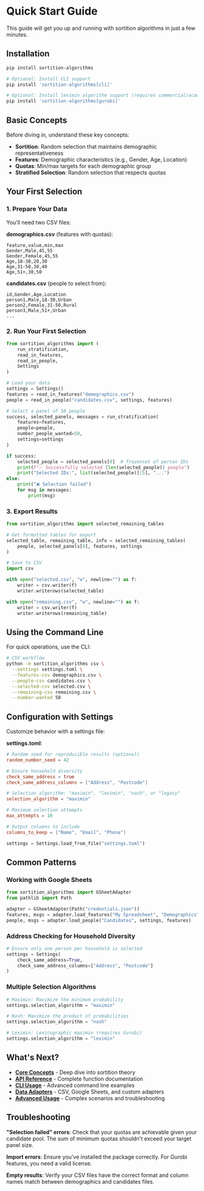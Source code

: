 # Quick Start Guide

This guide will get you up and running with sortition algorithms in just a few minutes.

## Installation

```bash
pip install sortition-algorithms

# Optional: Install CLI support
pip install 'sortition-algorithms[cli]'

# Optional: Install leximin algorithm support (requires commercial/academic license)
pip install 'sortition-algorithms[gurobi]'
```

## Basic Concepts

Before diving in, understand these key concepts:

- **Sortition**: Random selection that maintains demographic representativeness
- **Features**: Demographic characteristics (e.g., Gender, Age, Location)
- **Quotas**: Min/max targets for each demographic group
- **Stratified Selection**: Random selection that respects quotas

## Your First Selection

### 1. Prepare Your Data

You'll need two CSV files:

**demographics.csv** (features with quotas):
```csv
feature,value,min,max
Gender,Male,45,55
Gender,Female,45,55
Age,18-30,20,30
Age,31-50,30,40
Age,51+,30,50
```

**candidates.csv** (people to select from):
```csv
id,Gender,Age,Location
person1,Male,18-30,Urban
person2,Female,31-50,Rural
person3,Male,51+,Urban
...
```

### 2. Run Your First Selection

```python
from sortition_algorithms import (
    run_stratification,
    read_in_features,
    read_in_people,
    Settings
)

# Load your data
settings = Settings()
features = read_in_features("demographics.csv")
people = read_in_people("candidates.csv", settings, features)

# Select a panel of 50 people
success, selected_panels, messages = run_stratification(
    features=features,
    people=people,
    number_people_wanted=50,
    settings=settings
)

if success:
    selected_people = selected_panels[0]  # frozenset of person IDs
    print(f"✅ Successfully selected {len(selected_people)} people")
    print("Selected IDs:", list(selected_people)[:5], "...")
else:
    print("❌ Selection failed")
    for msg in messages:
        print(msg)
```

### 3. Export Results

```python
from sortition_algorithms import selected_remaining_tables

# Get formatted tables for export
selected_table, remaining_table, info = selected_remaining_tables(
    people, selected_panels[0], features, settings
)

# Save to CSV
import csv

with open("selected.csv", "w", newline="") as f:
    writer = csv.writer(f)
    writer.writerows(selected_table)

with open("remaining.csv", "w", newline="") as f:
    writer = csv.writer(f)
    writer.writerows(remaining_table)
```

## Using the Command Line

For quick operations, use the CLI:

```bash
# CSV workflow
python -m sortition_algorithms csv \
  --settings settings.toml \
  --features-csv demographics.csv \
  --people-csv candidates.csv \
  --selected-csv selected.csv \
  --remaining-csv remaining.csv \
  --number-wanted 50
```

## Configuration with Settings

Customize behavior with a settings file:

**settings.toml**:
```toml
# Random seed for reproducible results (optional)
random_number_seed = 42

# Ensure household diversity
check_same_address = true
check_same_address_columns = ["Address", "Postcode"]

# Selection algorithm: "maximin", "leximin", "nash", or "legacy"
selection_algorithm = "maximin"

# Maximum selection attempts
max_attempts = 10

# Output columns to include
columns_to_keep = ["Name", "Email", "Phone"]
```

```python
settings = Settings.load_from_file("settings.toml")
```

## Common Patterns

### Working with Google Sheets

```python
from sortition_algorithms import GSheetAdapter
from pathlib import Path

adapter = GSheetAdapter(Path("credentials.json"))
features, msgs = adapter.load_features("My Spreadsheet", "Demographics")
people, msgs = adapter.load_people("Candidates", settings, features)
```

### Address Checking for Household Diversity

```python
# Ensure only one person per household is selected
settings = Settings(
    check_same_address=True,
    check_same_address_columns=["Address", "Postcode"]
)
```

### Multiple Selection Algorithms

```python
# Maximin: Maximize the minimum probability
settings.selection_algorithm = "maximin"

# Nash: Maximize the product of probabilities
settings.selection_algorithm = "nash"

# Leximin: Lexicographic maximin (requires Gurobi)
settings.selection_algorithm = "leximin"
```

## What's Next?

- **[Core Concepts](concepts.md)** - Deep dive into sortition theory
- **[API Reference](api-reference.md)** - Complete function documentation
- **[CLI Usage](cli.md)** - Advanced command line examples
- **[Data Adapters](adapters.md)** - CSV, Google Sheets, and custom adapters
- **[Advanced Usage](advanced.md)** - Complex scenarios and troubleshooting

## Troubleshooting

**"Selection failed" errors**: Check that your quotas are achievable given your candidate pool. The sum of minimum quotas shouldn't exceed your target panel size.

**Import errors**: Ensure you've installed the package correctly. For Gurobi features, you need a valid license.

**Empty results**: Verify your CSV files have the correct format and column names match between demographics and candidates files.
